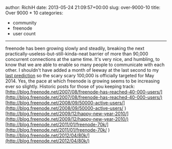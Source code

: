 author: RichiH
date: 2013-05-24 21:09:57+00:00
slug: over-9000-10
title: Over 9000 * 10
categories:
- community
- freenode
- user count
---

freenode has been growing slowly and steadily, breaking the next practically-useless-but-still-kinda-neat barrier of more than 90,000 concurrent connections at the same time. It's very nice, and humbling, to know that we are able to enable so many people to communicate with each other.
I shouldn't have added a month of leeway at the last second to my [last prediction](http://blog.freenode.net/2012/04/80k/) so the scary scary 100,000 is officially targeted for May 2014. Yes, the pace at which freenode is growing seems to be increasing ever so slightly.
Historic posts for those of you keeping track:
[http://blog.freenode.net/2007/08/freenode-has-reached-40-000-users/](http://blog.freenode.net/2007/08/freenode-has-reached-40-000-users/)
[http://blog.freenode.net/2008/09/50000-active-users/](http://blog.freenode.net/2008/09/50000-active-users/ )
[http://blog.freenode.net/2009/12/happy-new-year-2010/](http://blog.freenode.net/2009/12/happy-new-year-2010/)
[http://blog.freenode.net/2011/01/freenode-70k/](http://blog.freenode.net/2011/01/freenode-70k/ )
[http://blog.freenode.net/2012/04/80k/](http://blog.freenode.net/2012/04/80k/)
